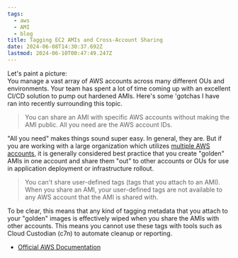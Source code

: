 ```yaml
---
tags:
  - aws
  - AMI
  - blog
title: Tagging EC2 AMIs and Cross-Account Sharing
date: 2024-06-08T14:30:37.692Z
lastmod: 2024-06-10T00:47:49.247Z
---
```

Let's paint a picture:\
You manage a vast array of AWS accounts across many different OUs and environments. Your team has spent a lot of time coming up with an excellent CI/CD solution to pump out hardened AMIs. Here's some 'gotchas I have ran into recently surrounding this topic.

> You can share an AMI with specific AWS accounts without making the AMI public. All you need are the AWS account IDs.

"All you need" makes things sound super easy. In general, they are. But if you are working with a large organization which utilizes [multiple AWS accounts](https://docs.aws.amazon.com/whitepapers/latest/organizing-your-aws-environment/organizing-your-aws-environment.html), it is generally considered best practice that you create "golden" AMIs in one account and share them "out" to other accounts or OUs for use in application deployment or infrastructure rollout.

> You can't share user-defined tags (tags that you attach to an AMI). When you share an AMI, your user-defined tags are not available to any AWS account that the AMI is shared with.

To be clear, this means that any kind of tagging metadata that you attach to your "golden" images is effectively wiped when you share the AMIs with other accounts. This means you cannot use these tags with tools such as Cloud Custodian (c7n) to automate cleanup or reporting.

* [Official AWS Documentation](https://docs.aws.amazon.com/AWSEC2/latest/UserGuide/sharingamis-explicit.html)

